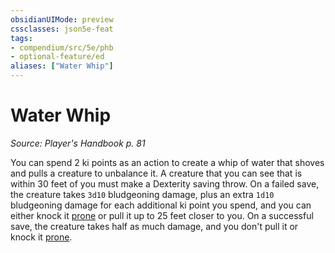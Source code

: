 ```yaml
---
obsidianUIMode: preview
cssclasses: json5e-feat
tags:
- compendium/src/5e/phb
- optional-feature/ed
aliases: ["Water Whip"]
---
```

# Water Whip
*Source: Player's Handbook p. 81*  

You can spend 2 ki points as an action to create a whip of water that shoves and pulls a creature to unbalance it. A creature that you can see that is within 30 feet of you must make a Dexterity saving throw. On a failed save, the creature takes `3d10` bludgeoning damage, plus an extra `1d10` bludgeoning damage for each additional ki point you spend, and you can either knock it [prone](2.%20GM%20Tools/Misc%20DND%20Handbook/compendium/rules/conditions.md#prone) or pull it up to 25 feet closer to you. On a successful save, the creature takes half as much damage, and you don't pull it or knock it [prone](2.%20GM%20Tools/Misc%20DND%20Handbook/compendium/rules/conditions.md#prone).